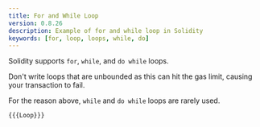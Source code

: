 ```yaml
---
title: For and While Loop
version: 0.8.26
description: Example of for and while loop in Solidity
keywords: [for, loop, loops, while, do]
---
```


Solidity supports `for`, `while`, and `do while` loops.

Don't write loops that are unbounded as this can hit the gas limit, causing your transaction to fail.

For the reason above, `while` and `do while` loops are rarely used.

```solidity
{{{Loop}}}
```
